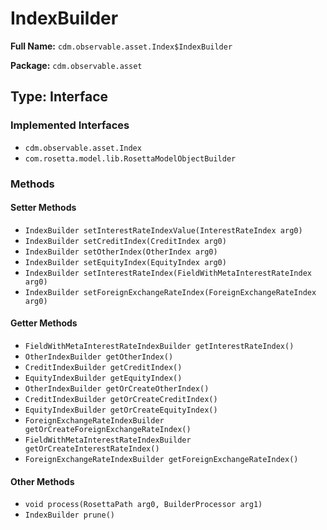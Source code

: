 # IndexBuilder

**Full Name:** `cdm.observable.asset.Index$IndexBuilder`

**Package:** `cdm.observable.asset`

## Type: Interface

### Implemented Interfaces

- `cdm.observable.asset.Index`
- `com.rosetta.model.lib.RosettaModelObjectBuilder`

### Methods

#### Setter Methods

- `IndexBuilder setInterestRateIndexValue(InterestRateIndex arg0)`
- `IndexBuilder setCreditIndex(CreditIndex arg0)`
- `IndexBuilder setOtherIndex(OtherIndex arg0)`
- `IndexBuilder setEquityIndex(EquityIndex arg0)`
- `IndexBuilder setInterestRateIndex(FieldWithMetaInterestRateIndex arg0)`
- `IndexBuilder setForeignExchangeRateIndex(ForeignExchangeRateIndex arg0)`

#### Getter Methods

- `FieldWithMetaInterestRateIndexBuilder getInterestRateIndex()`
- `OtherIndexBuilder getOtherIndex()`
- `CreditIndexBuilder getCreditIndex()`
- `EquityIndexBuilder getEquityIndex()`
- `OtherIndexBuilder getOrCreateOtherIndex()`
- `CreditIndexBuilder getOrCreateCreditIndex()`
- `EquityIndexBuilder getOrCreateEquityIndex()`
- `ForeignExchangeRateIndexBuilder getOrCreateForeignExchangeRateIndex()`
- `FieldWithMetaInterestRateIndexBuilder getOrCreateInterestRateIndex()`
- `ForeignExchangeRateIndexBuilder getForeignExchangeRateIndex()`

#### Other Methods

- `void process(RosettaPath arg0, BuilderProcessor arg1)`
- `IndexBuilder prune()`

